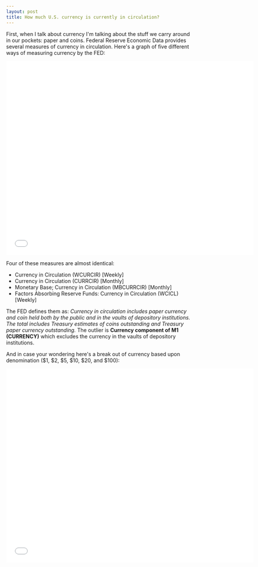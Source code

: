 ```yaml
---
layout: post
title: How much U.S. currency is currently in circulation? 
---
```

First, when I talk about currency I'm talking about the stuff we carry around in our pockets: paper and coins. Federal Reserve Economic Data provides several measures of currency in circulation. Here's a graph of five different ways of measuring currency by the FED:

<iframe src="//fred.stlouisfed.org/graph/graph-landing.php?g=6w1V&width=670&height=475" scrolling="no" frameborder="0" style="overflow:hidden; width:670px; height:525px;" allowTransparency="true"></iframe>

Four of these measures are almost identical:

- Currency in Circulation (WCURCIR) [Weekly]
- Currency in Circulation (CURRCIR) [Monthly]
- Monetary Base; Currency in Circulation (MBCURRCIR) [Monthly]
- Factors Absorbing Reserve Funds: Currency in Circulation (WCICL) [Weekly]

The FED defines them as: _Currency in circulation includes paper currency and coin held both by the public and in the vaults of depository institutions. The total includes Treasury estimates of coins outstanding and Treasury paper currency outstanding._  The outlier is **Currency component of M1 (CURRENCY)** which excludes the currency in the vaults of depository institutions.

And in case your wondering here's a break out of currency based upon denomination ($1, $2, $5, $10, $20, and $100):

<iframe src="//fred.stlouisfed.org/graph/graph-landing.php?g=6w4m&width=670&height=475" scrolling="no" frameborder="0" style="overflow:hidden; width:670px; height:525px;" allowTransparency="true"></iframe>
